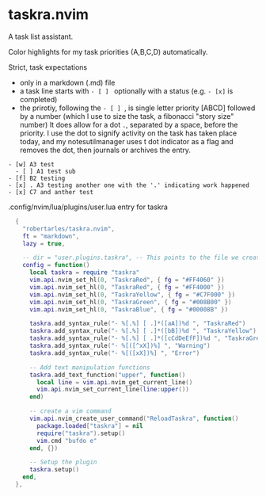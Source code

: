 # taskra.nvim

A task list assistant.

Color highlights for my task priorities (A,B,C,D) automatically.

Strict, task expectations
- only in a markdown (.md) file
- a task line starts with `- [ ] ` optionally with a status (e.g. `- [x]` is completed)
- the prirotiy, following the `- [ ] `,  is single letter priority [ABCD] followed by a number (which I use to size the task, a fibonacci "story size" number)
It does allow for a dot `.`, separated by a space, before the priority. I use the dot to signify activity on the task has taken place today, and my notesutilmanager uses t dot indicator as a flag and removes the dot, then journals or archives the entry.

```
- [w] A3 test
  - [ ] A1 test sub
- [f] B2 testing
- [x] . A3 testing another one with the '.' indicating work happened
- [x] C7 and anther test
```
.config/nvim/lua/plugins/user.lua entry for taskra

```lua
  {
    "robertarles/taskra.nvim",
    ft = "markdown",
    lazy = true,

    -- dir = "user.plugins.taskra", -- This points to the file we created
    config = function()
      local taskra = require "taskra"
      vim.api.nvim_set_hl(0, "TaskraRed", { fg = "#FF4060" })
      vim.api.nvim_set_hl(0, "TaskraRed", { fg = "#FF4000" })
      vim.api.nvim_set_hl(0, "TaskraYellow", { fg = "#C7F000" })
      vim.api.nvim_set_hl(0, "TaskraGreen", { fg = "#008B00" })
      vim.api.nvim_set_hl(0, "TaskraBlue", { fg = "#00008B" })

      taskra.add_syntax_rule("- %[.%] [ .]*([aA])%d ", "TaskraRed")
      taskra.add_syntax_rule("- %[.%] [ .]*([bB])%d ", "TaskraYellow")
      taskra.add_syntax_rule("- %[.%] [ .]*([cCdDeEfF])%d ", "TaskraGreen")
      taskra.add_syntax_rule("- %[([^xX])%] ", "Warning")
      taskra.add_syntax_rule("- %[([xX])%] ", "Error")

      -- Add text manipulation functions
      taskra.add_text_function("upper", function()
        local line = vim.api.nvim_get_current_line()
        vim.api.nvim_set_current_line(line:upper())
      end)

      -- create a vim command
      vim.api.nvim_create_user_command("ReloadTaskra", function()
        package.loaded["taskra"] = nil
        require("taskra").setup()
        vim.cmd "bufdo e"
      end, {})

      -- Setup the plugin
      taskra.setup()
    end,
  },
```
